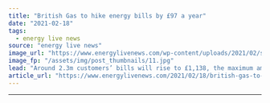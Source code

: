 ```yaml
---
title: "British Gas to hike energy bills by £97 a year"
date: "2021-02-18"
tags: 
  - energy live news
source: "energy live news"
image_url: "https://www.energylivenews.com/wp-content/uploads/2021/02/shutterstock_1065494003.jpg"
image_fp: "/assets/img/post_thumbnails/11.jpg"
lead: "Around 2.3m customers’ bills will rise to £1,138, the maximum amount suppliers can charge in line with Ofgem’s energy price cap"
article_url: "https://www.energylivenews.com/2021/02/18/british-gas-to-hike-energy-bills-by-97-a-year/"
---
```


---
